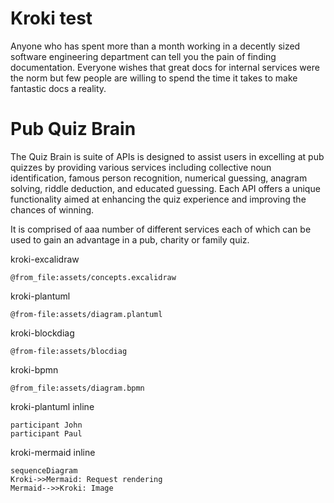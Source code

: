 # Kroki test

Anyone who has spent more than a month working in a decently sized software engineering department
can tell you the pain of finding documentation. Everyone wishes that great docs for internal
services were the norm but few people are willing to spend the time it takes to make fantastic
docs a reality.

# Pub Quiz Brain

The Quiz Brain is suite of APIs is designed to assist users in excelling at pub quizzes by providing various services including collective noun identification, famous person recognition, numerical guessing, anagram solving, riddle deduction, and educated guessing. Each API offers a unique functionality aimed at enhancing the quiz experience and improving the chances of winning.

It is comprised of aaa number of different services each of which can be used to gain an advantage in a pub, charity or family quiz.

kroki-excalidraw
```kroki-excalidraw
@from_file:assets/concepts.excalidraw
```

kroki-plantuml
```kroki-plantuml
@from-file:assets/diagram.plantuml
```

kroki-blockdiag
```kroki-blockdiag
@from-file:assets/blocdiag
```

kroki-bpmn
```kroki-bpmn
@from_file:assets/diagram.bpmn
```

kroki-plantuml inline
```kroki-plantuml
participant John
participant Paul
```

kroki-mermaid inline
```kroki-mermaid
sequenceDiagram
Kroki->>Mermaid: Request rendering
Mermaid-->>Kroki: Image
```
